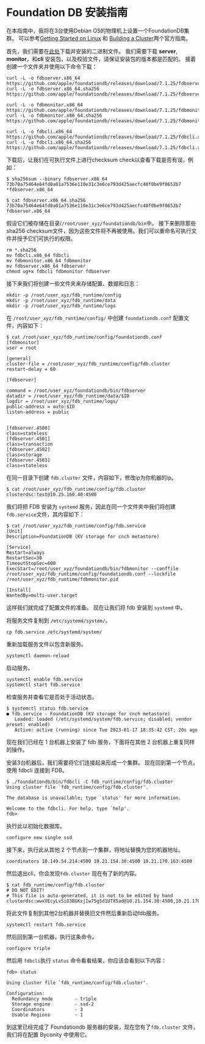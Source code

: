 # Foundation DB 安装指南
在本指南中，我将在3台使用Debian OS的物理机上设置一个FoundationDB集群。 可以参考[Getting Started on Linux](https://apple.github.io/foundationdb/getting-started-linux.html) 和 [Building a Cluster](https://apple.github.io/foundationdb/building-cluster.html)两个官方指南。

首先，我们需要在[此处](https://github.com/apple/foundationdb/releases/)下载并安装的二进制文件。 我们需要下载 **server**, **monitor**，和**cli** 安装包，以及校验文件，请保证安装包的版本都是匹配的。 接着创建一个文件夹并使用以下命令下载：

```Plaintext
curl -L -o fdbserver.x86_64 https://github.com/apple/foundationdb/releases/download/7.1.25/fdbserver.x86_64
curl -L -o fdbserver.x86_64.sha256 https://github.com/apple/foundationdb/releases/download/7.1.25/fdbserver.x86_64.sha256

curl -L -o fdbmonitor.x86_64 https://github.com/apple/foundationdb/releases/download/7.1.25/fdbmonitor.x86_64
curl -L -o fdbmonitor.x86_64.sha256 https://github.com/apple/foundationdb/releases/download/7.1.25/fdbmonitor.x86_64.sha256

curl -L -o fdbcli.x86_64 https://github.com/apple/foundationdb/releases/download/7.1.25/fdbcli.x86_64
curl -L -o fdbcli.x86_64.sha256 https://github.com/apple/foundationdb/releases/download/7.1.25/fdbcli.x86_64.sha256
```

下载后，让我们在可执行文件上进行checksum check以查看下载是否有误，例如：

```Plaintext
$ sha256sum --binary fdbserver.x86_64
73b70a75464e64fd0a01a7536e110e31c3e6ce793d425aecfc40f0be9f0652b7 *fdbserver.x86_64

$ cat fdbserver.x86_64.sha256
73b70a75464e64fd0a01a7536e110e31c3e6ce793d425aecfc40f0be9f0652b7  fdbserver.x86_64
```

假设它们被存储在目录/`/root/user_xyz/foundationdb/bin`中。 接下来删除那些sha256 checksum文件，因为这些文件将不再被使用。我们可以重命名可执行文件并授予它们可执行的权限。

```Plaintext
rm *.sha256
mv fdbcli.x86_64 fdbcli
mv fdbmonitor.x86_64 fdbmonitor
mv fdbserver.x86_64 fdbserver
chmod ug+x fdbcli fdbmonitor fdbserver
```

接下来我们将创建一些文件夹来存储配置、数据和日志：

```Plaintext
mkdir -p /root/user_xyz/fdb_runtime/config
mkdir -p /root/user_xyz/fdb_runtime/data
mkdir -p /root/user_xyz/fdb_runtime/logs
```

在 `/root/user_xyz/fdb_runtime/config/` 中创建 `foundationdb.conf` 配置文件，内容如下：

```Plaintext
$ cat /root/user_xyz/fdb_runtime/config/foundationdb.conf
[fdbmonitor]
user = root

[general]
cluster-file = /root/user_xyz/fdb_runtime/config/fdb.cluster
restart-delay = 60

[fdbserver]

command = /root/user_xyz/foundationdb/bin/fdbserver
datadir = /root/user_xyz/fdb_runtime/data/$ID
logdir = /root/user_xyz/fdb_runtime/logs/
public-address = auto:$ID
listen-address = public


[fdbserver.4500]
class=stateless
[fdbserver.4501]
class=transaction
[fdbserver.4502]
class=storage
[fdbserver.4503]
class=stateless
```

在同一目录下创建 `fdb.cluster` 文件，内容如下，修改ip为你机器的ip。

```Plaintext
$ cat /root/user_xyz/fdb_runtime/config/fdb.cluster
clusterdsc:test@10.25.160.40:4500
```

我们将把 FDB 安装为 `systemd` 服务，因此在同一个文件夹中我们将创建`fdb.service`文件，其内容如下：

```Plaintext
$ cat /root/user_xyz/fdb_runtime/config/fdb.service
[Unit]
Description=FoundationDB (KV storage for cnch metastore)

[Service]
Restart=always
RestartSec=30
TimeoutStopSec=600
ExecStart=/root/user_xyz/foundationdb/bin/fdbmonitor --conffile /root/user_xyz/fdb_runtime/config/foundationdb.conf --lockfile /root/user_xyz/fdb_runtime/fdbmonitor.pid

[Install]
WantedBy=multi-user.target
```

这样我们就完成了配置文件的准备。 现在让我们将 fdb 安装到 `systemd` 中。

将服务文件复制到 `/etc/systemd/system/`。

```Plaintext
cp fdb.service /etc/systemd/system/
```

重新加载服务文件以包含新服务。

```Plaintext
systemctl daemon-reload
```

启动服务。

```Plaintext
systemctl enable fdb.service
systemctl start fdb.service
```

检查服务并查看它是否处于活动状态。

```Plaintext
$ systemctl status fdb.service
● fdb.service - FoundationDB (KV storage for cnch metastore)
   Loaded: loaded (/etc/systemd/system/fdb.service; disabled; vendor preset: enabled)
   Active: active (running) since Tue 2023-01-17 18:35:42 CST; 20s ago
```

现在我们已经在 1 台机器上安装了 fdb 服务，下面将在其他 2 台机器上重复同样的操作。

安装3台机器后，我们需要将它们连接起来形成一个集群。 现在回到第一个节点，使用 fdbcli 连接到 FDB。

```Plaintext
$ ./foundationdb/bin/fdbcli -C fdb_runtime/config/fdb.cluster
Using cluster file `fdb_runtime/config/fdb.cluster'.

The database is unavailable; type `status' for more information.

Welcome to the fdbcli. For help, type `help'.
fdb>
```

执行此以初始化数据库。

```Plaintext
configure new single ssd
```

接下来，执行此从其他 2 个节点到一个集群，将地址替换为您的机器地址。

```Plaintext
coordinators 10.149.54.214:4500 10.21.154.30:4500 10.21.170.163:4500
```

然后退出cli，你会发现`fdb.cluster` 现在有了新的内容。

```Plaintext
$ cat fdb_runtime/config/fdb.cluster
# DO NOT EDIT!
# This file is auto-generated, it is not to be edited by hand
clusterdsc:wwxVEcyLvSiO3BGKxjIw7Sg5d1UTX5ad@10.21.154.30:4500,10.21.170.163:4500,10.149.54.214:4500
```

将此文件复制到其他2台机器并替换旧文件然后重新启动fdb服务。

```Plaintext
systemctl restart fdb.service
```

然后回到第一台机器，执行这条命令。

```Plaintext
configure triple
```

然后用 `fdbcli`执行 `status` 命令看看结果，你应该会看到以下内容：

```Plaintext
fdb> status

Using cluster file `fdb_runtime/config/fdb.cluster'.

Configuration:
  Redundancy mode        - triple
  Storage engine         - ssd-2
  Coordinators           - 3
  Usable Regions         - 1
```

到这里已经完成了 Foundationdb 服务器的安装，现在您有了`fdb.cluster` 文件，我们将在配置 Byconity 中使用它。
